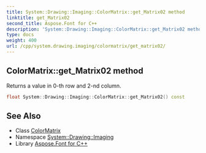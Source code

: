 ```yaml
---
title: System::Drawing::Imaging::ColorMatrix::get_Matrix02 method
linktitle: get_Matrix02
second_title: Aspose.Font for C++
description: 'System::Drawing::Imaging::ColorMatrix::get_Matrix02 method. Returns a value in 0-th row and 2-nd column in C++.'
type: docs
weight: 400
url: /cpp/system.drawing.imaging/colormatrix/get_matrix02/
---
```

## ColorMatrix::get_Matrix02 method


Returns a value in 0-th row and 2-nd column.

```cpp
float System::Drawing::Imaging::ColorMatrix::get_Matrix02() const
```

## See Also

* Class [ColorMatrix](../)
* Namespace [System::Drawing::Imaging](../../)
* Library [Aspose.Font for C++](../../../)

